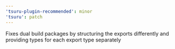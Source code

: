 ```yaml
---
'tsuru-plugin-recommended': minor
'tsuru': patch
---
```


Fixes dual build packages by structuring the exports differently and providing types for each export type separately
